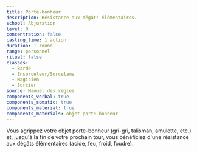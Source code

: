 ```yaml
---
title: Porte-bonheur
description: Résistance aux dégâts élémentaires.
school: Abjuration
level: 0
concentration: false
casting_time: 1 action
duration: 1 round
range: personnel
ritual: false
classes:
  - Barde
  - Ensorceleur/Sorcelame
  - Magicien
  - Sorcier
source: Manuel des règles
components_verbal: true
components_somatic: true
components_material: true
components_materials: objet porte-bonheur
---
```

Vous agrippez votre objet porte-bonheur (gri-gri, talisman, amulette, etc.) et, jusqu'à la fin de votre prochain tour, vous bénéficiez d'une résistance aux dégâts élémentaires (acide, feu, froid, foudre).

